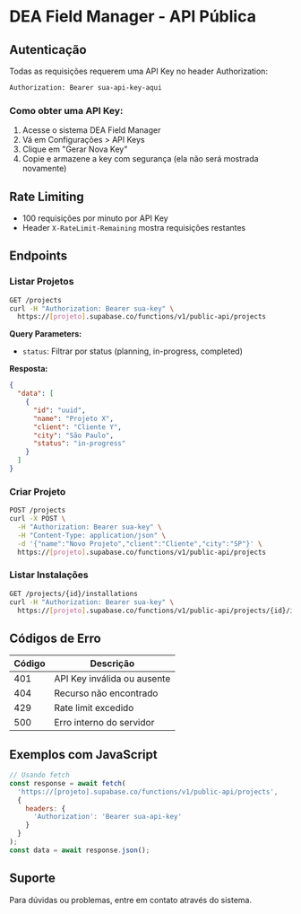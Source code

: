 # DEA Field Manager - API Pública

## Autenticação

Todas as requisições requerem uma API Key no header Authorization:
```bash
Authorization: Bearer sua-api-key-aqui
```

### Como obter uma API Key:
1. Acesse o sistema DEA Field Manager
2. Vá em Configurações > API Keys
3. Clique em "Gerar Nova Key"
4. Copie e armazene a key com segurança (ela não será mostrada novamente)

## Rate Limiting
- 100 requisições por minuto por API Key
- Header `X-RateLimit-Remaining` mostra requisições restantes

## Endpoints

### Listar Projetos
```bash
GET /projects
curl -H "Authorization: Bearer sua-key" \
  https://[projeto].supabase.co/functions/v1/public-api/projects
```

**Query Parameters:**
- `status`: Filtrar por status (planning, in-progress, completed)

**Resposta:**
```json
{
  "data": [
    {
      "id": "uuid",
      "name": "Projeto X",
      "client": "Cliente Y",
      "city": "São Paulo",
      "status": "in-progress"
    }
  ]
}
```

### Criar Projeto
```bash
POST /projects
curl -X POST \
  -H "Authorization: Bearer sua-key" \
  -H "Content-Type: application/json" \
  -d '{"name":"Novo Projeto","client":"Cliente","city":"SP"}' \
  https://[projeto].supabase.co/functions/v1/public-api/projects
```

### Listar Instalações
```bash
GET /projects/{id}/installations
curl -H "Authorization: Bearer sua-key" \
  https://[projeto].supabase.co/functions/v1/public-api/projects/{id}/installations
```

## Códigos de Erro

| Código | Descrição |
|--------|-----------|
| 401 | API Key inválida ou ausente |
| 404 | Recurso não encontrado |
| 429 | Rate limit excedido |
| 500 | Erro interno do servidor |

## Exemplos com JavaScript
```javascript
// Usando fetch
const response = await fetch(
  'https://[projeto].supabase.co/functions/v1/public-api/projects',
  {
    headers: {
      'Authorization': 'Bearer sua-api-key'
    }
  }
);
const data = await response.json();
```

## Suporte
Para dúvidas ou problemas, entre em contato através do sistema.

